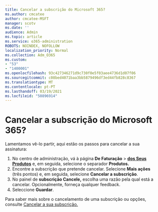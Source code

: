 ```yaml
---
title: Cancelar a subscrição do Microsoft 365?
ms.author: cmcatee
author: cmcatee-MSFT
manager: scotv
ms.date: ''
audience: Admin
ms.topic: article
ms.service: o365-administration
ROBOTS: NOINDEX, NOFOLLOW
localization_priority: Normal
ms.collection: Adm_O365
ms.custom:
- "53"
- "1400001"
ms.openlocfilehash: 93c427346271d9c730f0e5f03aee4736d1d07f06
ms.sourcegitcommit: c08bed4071baa3bb5879496df3ed44fb828c8367
ms.translationtype: MT
ms.contentlocale: pt-PT
ms.lasthandoff: 03/19/2021
ms.locfileid: "50896914"
---
```

# <a name="canceling-your-microsoft-365-subscription"></a>Cancelar a subscrição do Microsoft 365?

Lamentamos vê-lo partir, aqui estão os passos para cancelar a sua assinatura:

1. No centro de administração, vá à página **De Faturação**  >  **[dos Seus Produtos](https://go.microsoft.com/fwlink/p/?linkid=842054)** e, em seguida, selecione o separador **Produtos.**
2. Encontre a subscrição que pretende cancelar. Selecione **Mais ações** (três pontos) e, em seguida, selecione **Cancelar a subscrição**.
3. No painel de **subscrição Cancele,** escolha uma razão pela qual está a cancelar. Opcionalmente, forneça qualquer feedback.
4. Seleccione **Guardar**.

Para saber mais sobre o cancelamento de uma subscrição ou opções, consulte [Cancelar a sua subscrição.](https://docs.microsoft.com/microsoft-365/commerce/subscriptions/cancel-your-subscription)
